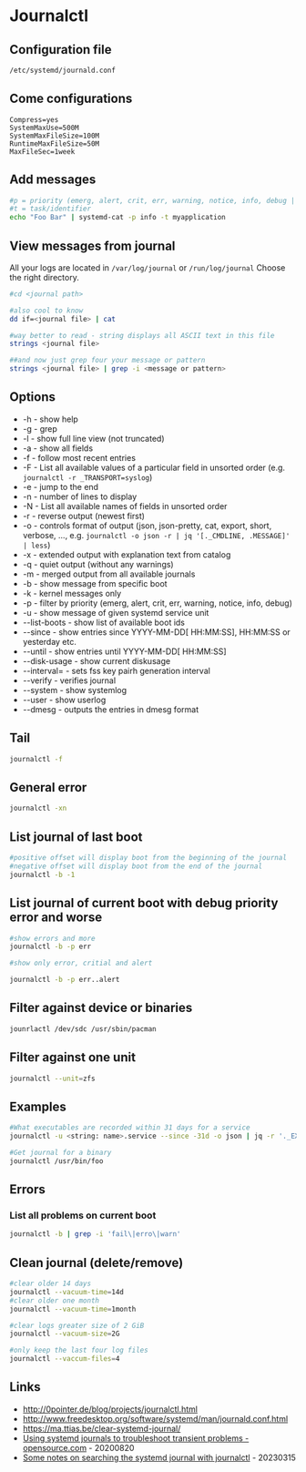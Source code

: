 # Journalctl

## Configuration file

```bash
/etc/systemd/journald.conf
```

## Come configurations

```
Compress=yes
SystemMaxUse=500M
SystemMaxFileSize=100M
RuntimeMaxFileSize=50M
MaxFileSec=1week
```

## Add messages

```bash
#p = priority (emerg, alert, crit, err, warning, notice, info, debug | 0 - 7)
#t = task/identifier
echo "Foo Bar" | systemd-cat -p info -t myapplication
```

## View messages from journal

All your logs are located in `/var/log/journal` or `/run/log/journal`
Choose the right directory.

```bash
#cd <journal path>

#also cool to know
dd if=<journal file> | cat

#way better to read - string displays all ASCII text in this file
strings <journal file>

##and now just grep four your message or pattern
strings <journal file> | grep -i <message or pattern>
```

## Options

* -h    - show help
* -g    - grep
* -l    - show full line view (not truncated)
* -a    - show all fields
* -f    - follow most recent entries
* -F    - List all available values of a particular field in unsorted order (e.g. `journalctl -r _TRANSPORT=syslog`)
* -e    - jump to the end
* -n    - number of lines to display
* -N    - List all available names of fields in unsorted order
* -r    - reverse output (newest first)
* -o    - controls format of output (json, json-pretty, cat, export, short, verbose, ..., e.g. `journalctl -o json -r | jq '[._CMDLINE, .MESSAGE]' | less`)
* -x    - extended output with explanation text from catalog
* -q    - quiet output (without any warnings)
* -m    - merged output from all available journals
* -b    - show message from specific boot
* -k    - kernel messages only
* -p    - filter by priority (emerg, alert, crit, err, warning, notice, info, debug)
* -u    - show message of given systemd service unit
* --list-boots  - show list of available boot ids
* --since       - show entries since YYYY-MM-DD[ HH:MM:SS], HH:MM:SS or yesterday etc.
* --until       - show entries until YYYY-MM-DD[ HH:MM:SS]
* --disk-usage  - show current diskusage
* --interval=   - sets fss key pairh generation interval
* --verify      - verifies journal
* --system      - show systemlog
* --user        - show userlog
* --dmesg       - outputs the entries in dmesg format

## Tail

```bash
journalctl -f
```

## General error

```bash
journalctl -xn
```

## List journal of last boot

```bash
#positive offset will display boot from the beginning of the journal
#negative offset will display boot from the end of the journal
journalctl -b -1
```

## List journal of current boot with debug priority error and worse

```bash
#show errors and more
journalctl -b -p err

#show only error, critial and alert

journalctl -b -p err..alert
```

## Filter against device or binaries

```bash
jounrlactl /dev/sdc /usr/sbin/pacman
```

## Filter against one unit

```bash
journalctl --unit=zfs
```

## Examples

```bash
#What executables are recorded within 31 days for a service
journalctl -u <string: name>.service --since -31d -o json | jq -r '._EXE' | sort -u

#Get journal for a binary
journalctl /usr/bin/foo
```

## Errors

### List all problems on current boot

```bash
journalctl -b | grep -i 'fail\|erro\|warn'
```

## Clean journal (delete/remove)

```bash
#clear older 14 days
journalctl --vacuum-time=14d
#clear older one month
journalctl --vacuum-time=1month

#clear logs greater size of 2 GiB
journalctl --vacuum-size=2G

#only keep the last four log files
journalctl --vaccum-files=4
```

## Links

* http://0pointer.de/blog/projects/journalctl.html
* http://www.freedesktop.org/software/systemd/man/journald.conf.html
* https://ma.ttias.be/clear-systemd-journal/
* [Using systemd journals to troubleshoot transient problems - opensource.com](https://opensource.com/article/20/8/journals-systemd) - 20200820
* [Some notes on searching the systemd journal with journalctl](https://utcc.utoronto.ca/~cks/space/blog/linux/SystemdJournalctlSearching) - 20230315

